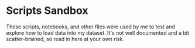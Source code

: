 # Scripts Sandbox

These scripts, notebooks, and other files were used by me to test and explore how to load data into my dataset. It's not well documented and a bit scatter-brained, so read in here at your own risk.